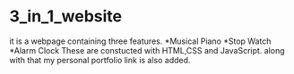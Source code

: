 # 3_in_1_website

it is a webpage containing three features.
*Musical Piano
*Stop Watch
*Alarm Clock
These are constucted with HTML,CSS and JavaScript.
along with that my personal portfolio link is also added.
